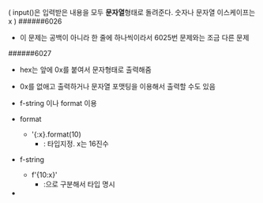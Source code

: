 ( input()은 입력받은 내용을 모두 **문자열**형태로 돌려준다. 숫자나 문자열 이스케이프는 x )
######6026
- 이 문제는 공백이 아니라 한 줄에 하나씩이라서 6025번 문제와는 조금 다른 문제

######6027
- hex는 앞에 0x를 붙여서 문자형태로 출력해줌
- 0x를 없애고 출력하거나 문자열 포맷팅을 이용해서 출력할 수도 있음
- f-string 이나 format 이용

- format
  - '{:x}.format(10)
    - <x> : 타입지정. x는 16진수
- f-string
  - f'{10:x}'
    - :으로 구분해서 타입 명시
- 